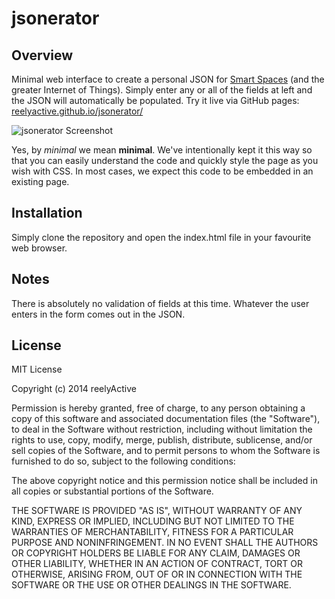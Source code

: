 jsonerator
==========


Overview
--------

Minimal web interface to create a personal JSON for [Smart Spaces](http://smartspac.es) (and the greater Internet of Things).  Simply enter any or all of the fields at left and the JSON will automatically be populated.  Try it live via GitHub pages: [reelyactive.github.io/jsonerator/](http://reelyactive.github.io/jsonerator/)

![jsonerator Screenshot](http://reelyactive.com/images/jsonerator-minimal.png)

Yes, by _minimal_ we mean __minimal__.  We've intentionally kept it this way so that you can easily understand the code and quickly style the page as you wish with CSS.  In most cases, we expect this code to be embedded in an existing page.


Installation
------------

Simply clone the repository and open the index.html file in your favourite web browser.


Notes
-----

There is absolutely no validation of fields at this time.  Whatever the user enters in the form comes out in the JSON.


License
-------

MIT License

Copyright (c) 2014 reelyActive

Permission is hereby granted, free of charge, to any person obtaining a copy of this software and associated documentation files (the "Software"), to deal in the Software without restriction, including without limitation the rights to use, copy, modify, merge, publish, distribute, sublicense, and/or sell copies of the Software, and to permit persons to whom the Software is furnished to do so, subject to the following conditions:

The above copyright notice and this permission notice shall be included in all copies or substantial portions of the Software.

THE SOFTWARE IS PROVIDED "AS IS", WITHOUT WARRANTY OF ANY KIND, EXPRESS OR 
IMPLIED, INCLUDING BUT NOT LIMITED TO THE WARRANTIES OF MERCHANTABILITY, 
FITNESS FOR A PARTICULAR PURPOSE AND NONINFRINGEMENT. IN NO EVENT SHALL THE 
AUTHORS OR COPYRIGHT HOLDERS BE LIABLE FOR ANY CLAIM, DAMAGES OR OTHER 
LIABILITY, WHETHER IN AN ACTION OF CONTRACT, TORT OR OTHERWISE, ARISING FROM, 
OUT OF OR IN CONNECTION WITH THE SOFTWARE OR THE USE OR OTHER DEALINGS IN 
THE SOFTWARE.

